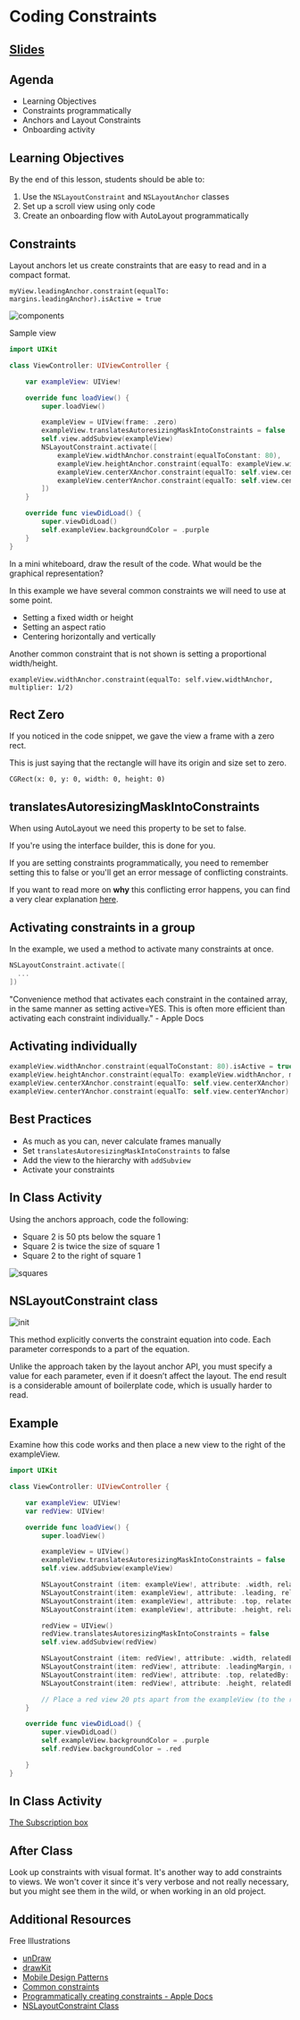 <!-- Run this slideshow via the following command: -->
<!-- reveal-md README.md -w -->

<!-- .slide: class="header" -->
# Coding Constraints

## [Slides](https://make-school-courses.github.io/MOB-1.2-Introduction-to-iOS-Development/Slides/03-CodingConstraints/README.html ':ignore')

<!-- > -->

## Agenda

- Learning Objectives
- Constraints programmatically
- Anchors and Layout Constraints
- Onboarding activity

<!-- > -->

## Learning Objectives

By the end of this lesson, students should be able to:

1. Use the `NSLayoutConstraint` and `NSLayoutAnchor` classes
1. Set up a scroll view using only code
1. Create an onboarding flow with AutoLayout programmatically

<!-- > -->

## Constraints

Layout anchors let us create constraints that are easy to read and in a compact format.

`myView.leadingAnchor.constraint(equalTo: margins.leadingAnchor).isActive = true`

<!-- v -->

![components](assets/components.png)

<!-- v -->

Sample view

```swift
import UIKit

class ViewController: UIViewController {

    var exampleView: UIView!

    override func loadView() {
        super.loadView()

        exampleView = UIView(frame: .zero)
        exampleView.translatesAutoresizingMaskIntoConstraints = false
        self.view.addSubview(exampleView)
        NSLayoutConstraint.activate([
            exampleView.widthAnchor.constraint(equalToConstant: 80),
            exampleView.heightAnchor.constraint(equalTo: exampleView.widthAnchor, multiplier: 1/1),
            exampleView.centerXAnchor.constraint(equalTo: self.view.centerXAnchor),
            exampleView.centerYAnchor.constraint(equalTo: self.view.centerYAnchor),
        ])
    }

    override func viewDidLoad() {
        super.viewDidLoad()
        self.exampleView.backgroundColor = .purple
    }
}
```

<aside class = "notes">
In a mini whiteboard, draw the result of the code. What would be the graphical representation?
</aside>

<!-- v -->

In this example we have several common constraints we will need to use at some point.

- Setting a fixed width or height
- Setting an aspect ratio
- Centering horizontally and vertically

<!-- v -->

Another common constraint that is not shown is setting a proportional width/height.

`exampleView.widthAnchor.constraint(equalTo: self.view.widthAnchor, multiplier: 1/2)
`

<!-- > -->

## Rect Zero

If you noticed in the code snippet, we gave the view a frame with a zero rect.

This is just saying that the rectangle will have its origin and size set to zero.

`CGRect(x: 0, y: 0, width: 0, height: 0)`

<!-- > -->

## translatesAutoresizingMaskIntoConstraints

When using AutoLayout we need this property to be set to false.

If you're using the interface builder, this is done for you.

If you are setting constraints programmatically, you need to remember setting this to false or you'll get an error message of conflicting constraints.

If you want to read more on **why** this conflicting error happens, you can find a very clear explanation [here](http://www.thecodedself.com/autoresizing-masks/).

<!-- > -->

## Activating constraints in a group

In the example, we used a method to activate many constraints at once.

```swift
NSLayoutConstraint.activate([
  ...
])
```

<aside class="notes">
"Convenience method that activates each constraint in the contained array, in the same manner as setting active=YES. This is often more efficient than activating each constraint individually." - Apple Docs
</aside>

<!-- > -->

## Activating individually

```swift
exampleView.widthAnchor.constraint(equalToConstant: 80).isActive = true
exampleView.heightAnchor.constraint(equalTo: exampleView.widthAnchor, multiplier: 1/1).isActive = true
exampleView.centerXAnchor.constraint(equalTo: self.view.centerXAnchor).isActive = true
exampleView.centerYAnchor.constraint(equalTo: self.view.centerYAnchor).isActive = true
```
<!-- > -->

## Best Practices

- As much as you can, never calculate frames manually
- Set `translatesAutoresizingMaskIntoConstraints` to false
- Add the view to the hierarchy with `addSubview`
- Activate your constraints

<!-- > -->

## In Class Activity

Using the anchors approach, code the following:

- Square 2 is 50 pts below the square 1
- Square 2 is twice the size of square 1
- Square 2 to the right of square 1

![squares](assets/squares.png)

<!-- > -->

## NSLayoutConstraint class

![init](assets/init.png)

This method explicitly converts the constraint equation into code. Each parameter corresponds to a part of the equation.

<aside class ="notes">
Unlike the approach taken by the layout anchor API, you must specify a value for each parameter, even if it doesn’t affect the layout. The end result is a considerable amount of boilerplate code, which is usually harder to read.
</aside>

<!-- > -->

## Example

Examine how this code works and then place a new view to the right of the exampleView.

```Swift
import UIKit

class ViewController: UIViewController {

    var exampleView: UIView!
    var redView: UIView!

    override func loadView() {
        super.loadView()

        exampleView = UIView()
        exampleView.translatesAutoresizingMaskIntoConstraints = false
        self.view.addSubview(exampleView)

        NSLayoutConstraint (item: exampleView!, attribute: .width, relatedBy: .equal, toItem: nil, attribute: .notAnAttribute, multiplier: 1.0, constant: 80).isActive = true
        NSLayoutConstraint(item: exampleView!, attribute: .leading, relatedBy: .equal, toItem: view, attribute: .leadingMargin, multiplier: 1.0, constant: 20.0).isActive = true
        NSLayoutConstraint(item: exampleView!, attribute: .top, relatedBy: .equal, toItem: view, attribute: .topMargin, multiplier: 1.0, constant: 20.0).isActive = true
        NSLayoutConstraint(item: exampleView!, attribute: .height, relatedBy: .equal, toItem: nil, attribute:.notAnAttribute, multiplier: 1.0, constant:80.0).isActive = true

        redView = UIView()
        redView.translatesAutoresizingMaskIntoConstraints = false
        self.view.addSubview(redView)

        NSLayoutConstraint (item: redView!, attribute: .width, relatedBy: .equal, toItem: nil, attribute: .notAnAttribute, multiplier: 1.0, constant: 80).isActive = true
        NSLayoutConstraint(item: redView!, attribute: .leadingMargin, relatedBy: .equal, toItem: exampleView, attribute: .trailingMargin, multiplier: 1.0, constant: 20.0).isActive = true
        NSLayoutConstraint(item: redView!, attribute: .top, relatedBy: .equal, toItem: view, attribute: .topMargin, multiplier: 1.0, constant: 20.0).isActive = true
        NSLayoutConstraint(item: redView!, attribute: .height, relatedBy: .equal, toItem: nil, attribute:.notAnAttribute, multiplier: 1.0, constant:80.0).isActive = true

        // Place a red view 20 pts apart from the exampleView (to the right).
    }

    override func viewDidLoad() {
        super.viewDidLoad()
        self.exampleView.backgroundColor = .purple
        self.redView.backgroundColor = .red

    }
}

```

<!-- > -->

## In Class Activity

[The Subscription box](assignments/onboarding.md)


<!-- > -->

## After Class

Look up constraints with visual format. It's another way to add constraints to views. We won't cover it since it's very verbose and not really necessary, but you might see them in the wild, or when working in an old project.

<!-- > -->

## Additional Resources

Free Illustrations
- [unDraw](https://undraw.co/illustrations)
- [drawKit](https://www.drawkit.io)
- [Mobile Design Patterns](https://mobbin.design)
- [Common constraints](https://theswiftdev.com/2018/06/14/mastering-ios-auto-layout-anchors-programmatically-from-swift/)
- [Programmatically creating constraints - Apple Docs](https://developer.apple.com/library/archive/documentation/UserExperience/Conceptual/AutolayoutPG/ProgrammaticallyCreatingConstraints.html)
- [NSLayoutConstraint Class](https://developer.apple.com/documentation/appkit/nslayoutconstraint/1526954-init)
